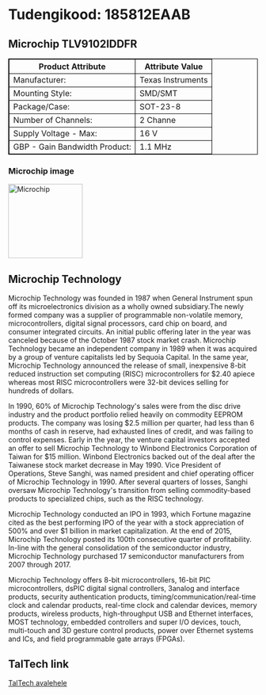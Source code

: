 <h1> Tudengikood: 185812EAAB </h1>

<style>
  table, th, td {
  border: 1px solid black;
}
</style>

<h2> Microchip TLV9102IDDFR </h2>

<table>
  <tr>
    <th>Product Attribute</th>
    <th>Attribute Value</th>
  </tr>
  <tr>
    <td>Manufacturer:</td>
    <td>Texas Instruments</td>
  </tr>
  <tr>
    <td>Mounting Style:</td>
    <td>SMD/SMT</td>
  </tr>
  <tr>
    <td>Package/Case:</td>
    <td>SOT-23-8</td>
  </tr>
  <tr>
    <td>Number of Channels:</td>
    <td>2 Channe</td>
  </tr>
  <tr>
    <td>Supply Voltage - Max:</td>
    <td>16 V</td>
  </tr>
  <tr>
    <td>GBP - Gain Bandwidth Product:</td>
    <td>1.1 MHz</td>
  </tr>
</table>

<h3> Microchip image </h3>
<img src="https://www.mouser.ee/images/texasinstruments/images/SOT-23-8_DSL.jpg" alt="Microchip" width="150" height="150">

<h2> Microchip Technology </h2>

<p>
  Microchip Technology was founded in 1987 when General Instrument spun off its microelectronics division as a wholly owned subsidiary.The newly formed company was a supplier of programmable non-volatile memory, microcontrollers, digital signal processors, card chip on board, and consumer integrated circuits. An initial public offering later in the year was canceled because of the October 1987 stock market crash. Microchip Technology became an independent company in 1989 when it was acquired by a group of venture capitalists led by Sequoia Capital. In the same year, Microchip Technology announced the release of small, inexpensive 8-bit reduced instruction set computing (RISC) microcontrollers for $2.40 apiece whereas most RISC microcontrollers were 32-bit devices selling for hundreds of dollars.

In 1990, 60% of Microchip Technology's sales were from the disc drive industry and the product portfolio relied heavily on commodity EEPROM products. The company was losing $2.5 million per quarter, had less than 6 months of cash in reserve, had exhausted lines of credit, and was failing to control expenses. Early in the year, the venture capital investors accepted an offer to sell Microchip Technology to Winbond Electronics Corporation of Taiwan for $15 million. Winbond Electronics backed out of the deal after the Taiwanese stock market decrease in May 1990. Vice President of Operations, Steve Sanghi, was named president and chief operating officer of Microchip Technology in 1990. After several quarters of losses, Sanghi oversaw Microchip Technology's transition from selling commodity-based products to specialized chips, such as the RISC technology.

Microchip Technology conducted an IPO in 1993, which Fortune magazine cited as the best performing IPO of the year with a stock appreciation of 500% and over $1 billion in market capitalization. At the end of 2015, Microchip Technology posted its 100th consecutive quarter of profitability. In-line with the general consolidation of the semiconductor industry, Microchip Technology purchased 17 semiconductor manufacturers from 2007 through 2017.

Microchip Technology offers 8-bit microcontrollers, 16-bit PIC microcontrollers, dsPIC digital signal controllers, 3analog and interface products, security authentication products, timing/communication/real-time clock and calendar products, real-time clock and calendar devices, memory products, wireless products, high-throughput USB and Ethernet interfaces, MOST technology, embedded controllers and super I/O devices, touch, multi-touch and 3D gesture control products, power over Ethernet systems and ICs, and field programmable gate arrays (FPGAs).
</p>

<h2> TalTech link </h2>
<a href="https://taltech.ee/">TalTech avalehele</a>
